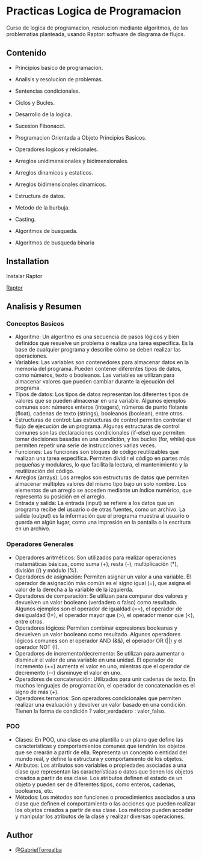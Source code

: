 # Practicas Logica de Programacion

Curso de logica de programacion, resolucion mediante algoritmos, de las problematias planteada, usando Raptor: software de diagrama de flujos.





## Contenido

- Principios basico de programacion.

- Analisis y resolucion de problemas.

- Sentencias condicionales.

- Ciclos y Bucles.

- Desarrollo de la logica.

- Sucesion Fibonacci.

- Programacion Orientada a Objeto Principios Basicos.

- Operadores logicos y relcionales.

- Arreglos unidimensionales y bidimensionales.

- Arreglos dinamicos y estaticos.

- Arreglos bidimensionales dinamicos.

- Estructura de datos.

- Metodo de la burbuja.

- Casting.

- Algoritmos de busqueda.

- Algoritmos de busqueda binaria


## Installation

Instalar Raptor

[Raptor](https://raptor.martincarlisle.com/)
    
## Analisis y Resumen

### Conceptos Basicos

- Algoritmo: Un algoritmo es una secuencia de pasos lógicos y bien definidos que resuelve un problema o realiza una tarea específica. Es la base de cualquier programa y describe cómo se deben realizar las operaciones.
- Variables: Las variables son contenedores para almacenar datos en la memoria del programa. Pueden contener diferentes tipos de datos, como números, texto o booleanos. Las variables se utilizan para almacenar valores que pueden cambiar durante la ejecución del programa.
- Tipos de datos: Los tipos de datos representan los diferentes tipos de valores que se pueden almacenar en una variable. Algunos ejemplos comunes son: números enteros (integers), números de punto flotante (float), cadenas de texto (strings), booleanos (boolean), entre otros.
- Estructuras de control: Las estructuras de control permiten controlar el flujo de ejecución de un programa. Algunas estructuras de control comunes son las declaraciones condicionales (if-else) que permiten tomar decisiones basadas en una condición, y los bucles (for, while) que permiten repetir una serie de instrucciones varias veces.
- Funciones: Las funciones son bloques de código reutilizables que realizan una tarea específica. Permiten dividir el código en partes más pequeñas y modulares, lo que facilita la lectura, el mantenimiento y la reutilización del código.
- Arreglos (arrays): Los arreglos son estructuras de datos que permiten almacenar múltiples valores del mismo tipo bajo un solo nombre. Los elementos de un arreglo se acceden mediante un índice numérico, que representa su posición en el arreglo.
- Entrada y salida: La entrada (input) se refiere a los datos que un programa recibe del usuario o de otras fuentes, como un archivo. La salida (output) es la información que el programa muestra al usuario o guarda en algún lugar, como una impresión en la pantalla o la escritura en un archivo.

### Operadores Generales

- Operadores aritméticos: Son utilizados para realizar operaciones matemáticas básicas, como suma (+), resta (-), multiplicación (*), división (/) y módulo (%).
- Operadores de asignación: Permiten asignar un valor a una variable. El operador de asignación más común es el signo igual (=), que asigna el valor de la derecha a la variable de la izquierda.
- Operadores de comparación: Se utilizan para comparar dos valores y devuelven un valor booleano (verdadero o falso) como resultado. Algunos ejemplos son el operador de igualdad (==), el operador de desigualdad (!=), el operador mayor que (>), el operador menor que (<), entre otros.
- Operadores lógicos: Permiten combinar expresiones booleanas y devuelven un valor booleano como resultado. Algunos operadores lógicos comunes son el operador AND (&&), el operador OR (||) y el operador NOT (!).
- Operadores de incremento/decremento: Se utilizan para aumentar o disminuir el valor de una variable en una unidad. El operador de incremento (++) aumenta el valor en uno, mientras que el operador de decremento (--) disminuye el valor en uno.
- Operadores de concatenación: Utilizados para unir cadenas de texto. En muchos lenguajes de programación, el operador de concatenación es el signo de más (+).
- Operadores ternarios: Son operadores condicionales que permiten realizar una evaluación y devolver un valor basado en una condición. Tienen la forma de condición ? valor_verdadero : valor_falso.

### POO

- Clases: En POO, una clase es una plantilla o un plano que define las características y comportamientos comunes que tendrán los objetos que se crearán a partir de ella. Representa un concepto o entidad del mundo real, y define la estructura y comportamiento de los objetos.
- Atributos: Los atributos son variables o propiedades asociadas a una clase que representan las características o datos que tienen los objetos creados a partir de esa clase. Los atributos definen el estado de un objeto y pueden ser de diferentes tipos, como enteros, cadenas, booleanos, etc.
- Métodos: Los métodos son funciones o procedimientos asociados a una clase que definen el comportamiento o las acciones que pueden realizar los objetos creados a partir de esa clase. Los métodos pueden acceder y manipular los atributos de la clase y realizar diversas operaciones.

## Author

- [@GabrielTorrealba](https://github.com/GabrielJose2102)

